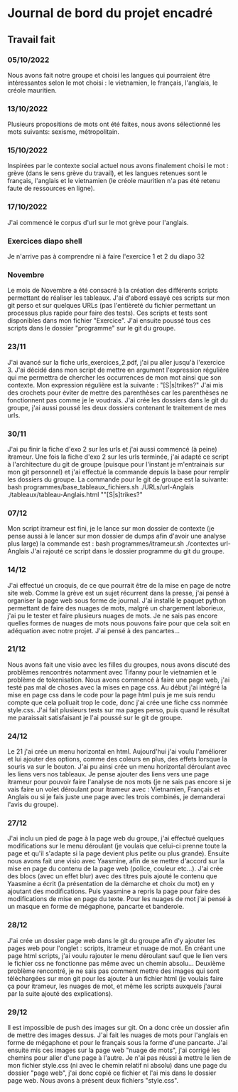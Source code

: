 # Journal de bord du projet encadré
## Travail fait 

### 05/10/2022
Nous avons fait notre groupe et choisi les langues qui pourraient être intéressantes selon le mot choisi : le vietnamien, le français, l'anglais, le créole mauritien. 

### 13/10/2022
Plusieurs propositions de mots ont été faites, nous avons sélectionné les mots suivants: sexisme, métropolitain. 

### 15/10/2022
Inspirées par le contexte social actuel nous avons finalement choisi le mot : grève (dans le sens grève du travail), et les langues retenues sont le français, l'anglais et le vietnamien (le créole mauritien n'a pas été retenu faute de ressources en ligne). 

### 17/10/2022
J'ai commencé le corpus d'url sur le mot grève pour l'anglais. 

### Exercices diapo shell
Je n'arrive pas à comprendre ni à faire l'exercice 1 et 2 du diapo 32

### Novembre
Le mois de Novembre a été consacré à la création des différents scripts permettant de réaliser les tableaux. J'ai d'abord essayé ces scripts sur mon git perso et sur quelques URLs (pas l'entièreté du fichier permettant un processus plus rapide pour faire des tests). Ces scripts et tests sont disponibles dans mon fichier "Exercice". J'ai ensuite poussé tous ces scripts dans le dossier "programme" sur le git du groupe. 

### 23/11
J'ai avancé sur la fiche urls_exercices_2.pdf, j'ai pu aller jusqu'à l'exercice 3. J'ai décidé dans mon script de mettre en argument l'expression régulière qui me permettra de chercher les occurrences de mon mot ainsi que son contexte. Mon expression régulière est la suivante : "[S|s]trikes?" 
J'ai mis des crochets pour éviter de mettre des parenthèses car les parenthèses ne fonctionnent pas comme je le voudrais. 
J'ai crée les dossiers dans le git du groupe, j'ai aussi poussé les deux dossiers contenant le traitement de mes urls. 

### 30/11
J'ai pu finir la fiche d'exo 2 sur les urls et j'ai aussi commencé (à peine) itrameur. Une fois la fiche d'exo 2 sur les urls terminée, j'ai adapté ce script à l'architecture du git de groupe (puisque pour l'instant je m'entrainais sur mon git personnel) et j'ai effectué la commande depuis la base pour remplir les dossiers du groupe. La commande pour le git de groupe est la suivante: bash programmes/base_tableaux_fichiers.sh ./URLs/url-Anglais ./tableaux/tableau-Anglais.html ""[S|s]trikes?"

### 07/12
Mon script itrameur est fini, je le lance sur mon dossier de contexte (je pense aussi à le lancer sur mon dossier de dumps afin d'avoir une analyse plus large) la commande est : bash programmes/itrameur.sh ./contextes url-Anglais
J'ai rajouté ce script dans le dossier programme du git du groupe. 

### 14/12 
J'ai effectué un croquis, de ce que pourrait être  de la mise en page de notre site web. Comme la grève est un sujet récurrent dans la presse, j'ai pensé à organiser la page web sous forme de journal. 
J'ai installé le paquet python permettant de faire des nuages de mots, malgré un chargement laborieux, j'ai pu le tester et faire plusieurs nuages de mots. Je ne sais pas encore quelles formes de nuages de mots nous pouvons faire pour que cela soit en adéquation avec notre projet. J'ai pensé à des pancartes... 

### 21/12 
Nous avons fait une visio avec les filles du groupes, nous avons discuté des problèmes rencontrés notamment avec Tifanny pour le vietnamien et le problème de tokenisation. Nous avons commencé à faire une page web, j'ai testé pas mal de choses avec la mises en page css. Au début j'ai intégré la mise en page css dans le code pour la page html puis je me suis rendu compte que cela polluait trop le code, donc j'ai crée une fiche css nommée style.css. J'ai fait plusieurs tests sur ma pages perso, puis quand le résultat me paraissait satisfaisant je l'ai poussé sur le git de groupe. 

### 24/12
Le 21 j'ai crée un menu horizontal en html. Aujourd'hui j'ai voulu l'améliorer et lui ajouter des options, comme des coleurs en plus, des effets lorsque la souris va sur le bouton. J'ai pu ainsi crée un menu horizontal déroulant avec les liens vers nos tableaux. Je pense ajouter des liens vers une page itrameur pour pouvoir faire l'analyse de nos mots (je ne sais pas encore si je vais faire un volet déroulant pour itrameur avec : Vietnamien, Français et Anglais ou si je fais juste une page avec les trois combinés, je demanderai l'avis du groupe). 

### 27/12
J'ai inclu un pied de page à la page web du groupe, j'ai effectué quelques modifications sur le menu déroulant (je voulais que celui-ci prenne toute la page et qu'il s'adapte si la page devient plus petite ou plus grande). Ensuite nous avons fait une visio avec Yaasmine, afin de se mettre d'accord sur la mise en page du contenu de la page web (police, couleur etc...). J'ai crée des blocs (avec un effet blur) avec des titres puis ajouté le contenu que Yaasmine a écrit (la présentation de la démarche et choix du mot) en y ajoutant des modifications. Puis yaasmine a repris la page pour faire des modifications de mise en page du texte. Pour les nuages de mot j'ai pensé à un masque en forme de mégaphone, pancarte et banderole.

### 28/12
J'ai crée un dossier page web dans le git du groupe afin d'y ajouter les pages web pour l'onglet : scripts, itrameur et nuage de mot. En créant une page html scripts, j'ai voulu rajouter le menu déroulant sauf que le lien vers le fichier css ne fonctionne pas même avec un chemin absolu... 
Deuxième problème rencontré, je ne sais pas comment mettre des images qui sont téléchargées sur mon git pour les ajouter à un fichier html (je voulais faire ça pour itrameur, les nuages de mot, et même les scripts auxquels j'aurai par la suite ajouté des explications).

### 29/12
Il est impossible de push des images sur git. On a donc crée un dossier afin de mettre des images dessus. J'ai fait les nuages de mots pour l'anglais en forme de mégaphone et pour le français sous la forme d'une pancarte. J'ai ensuite mis ces images sur la page web "nuage de mots", j'ai corrigé les chemins pour aller d'une page à l'autre. 
Je n'ai pas réussi à mettre le lien de mon fichier style.css (ni avec le chemin relatif ni absolu) dans une page du dossier "page web", j'ai donc copié ce fichier et l'ai mis dans le dossier page web. Nous avons à présent deux fichiers "style.css". 
